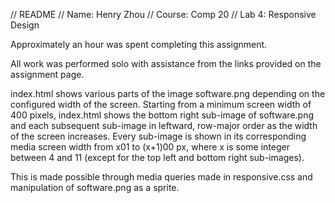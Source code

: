 // README 
// Name: Henry Zhou
// Course: Comp 20
// Lab 4: Responsive Design

Approximately an hour was spent completing this assignment. 

All work was performed solo with assistance from the links provided on the
assignment page. 

index.html shows various parts of the image software.png depending
on the configured width of the screen. Starting from a minimum
screen width of 400 pixels, index.html shows the bottom right
sub-image of software.png and each subsequent sub-image in 
leftward, row-major order as the width of the screen increases.
Every sub-image is shown in its corresponding media screen
width from x01 to (x+1)00 px, where x is some integer 
between 4 and 11 (except for the top left and bottom right
sub-images). 

This is made possible through media queries made in
responsive.css and manipulation of software.png 
as a sprite. 

